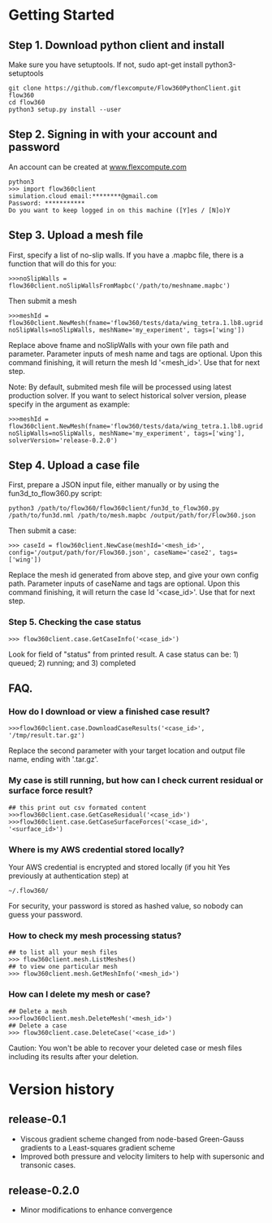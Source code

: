 # Getting Started

## Step 1. Download python client and install
Make sure you have setuptools. If not, sudo apt-get install python3-setuptools
```
git clone https://github.com/flexcompute/Flow360PythonClient.git flow360
cd flow360
python3 setup.py install --user
```

## Step 2. Signing in with your account and password
An account can be created at www.flexcompute.com
```
python3
>>> import flow360client
simulation.cloud email:********@gmail.com
Password: ***********
Do you want to keep logged in on this machine ([Y]es / [N]o)Y
```

## Step 3. Upload a mesh file
First, specify a list of no-slip walls. If you have a .mapbc file, there is a function that will do this for you:
```
>>>noSlipWalls = flow360client.noSlipWallsFromMapbc('/path/to/meshname.mapbc')
```
Then submit a mesh
```
>>>meshId = flow360client.NewMesh(fname='flow360/tests/data/wing_tetra.1.lb8.ugrid', noSlipWalls=noSlipWalls, meshName='my_experiment', tags=['wing'])
```
Replace above fname and noSlipWalls with your own file path and parameter.
Parameter inputs of mesh name and tags are optional.
Upon this command finishing, it will return the mesh Id '<mesh_id>'. Use that for next step.

Note:
By default, submited mesh file will be processed using latest production solver. If you want to select historical solver version, please specify in the argument as example:
```
>>>meshId = flow360client.NewMesh(fname='flow360/tests/data/wing_tetra.1.lb8.ugrid', noSlipWalls=noSlipWalls, meshName='my_experiment', tags=['wing'], solverVersion='release-0.2.0')
```

## Step 4. Upload a case file
First, prepare a JSON input file, either manually or by using the fun3d_to_flow360.py script:
```
python3 /path/to/flow360/flow360client/fun3d_to_flow360.py /path/to/fun3d.nml /path/to/mesh.mapbc /output/path/for/Flow360.json

```
Then submit a case:
```
>>> caseId = flow360client.NewCase(meshId='<mesh_id>', config='/output/path/for/Flow360.json', caseName='case2', tags=['wing'])
```
Replace the mesh id generated from above step, and give your own config path.
Parameter inputs of caseName and tags are optional.
Upon this command finishing, it will return the case Id '<case_id>'. Use that for next step.

### Step 5. Checking the case status
```
>>> flow360client.case.GetCaseInfo('<case_id>')
```
Look for field of "status" from printed result. A case status can be: 1) queued; 2) running; and 3) completed

## FAQ.

### How do I download or view a finished case result?
```
>>>flow360client.case.DownloadCaseResults('<case_id>', '/tmp/result.tar.gz')
```
Replace the second parameter with your target location and output file name, ending with '.tar.gz'.

### My case is still running, but how can I check current residual or surface force result?
```
## this print out csv formated content
>>>flow360client.case.GetCaseResidual('<case_id>') 
>>>flow360client.case.GetCaseSurfaceForces('<case_id>', '<surface_id>')
```

### Where is my AWS credential stored locally?
Your AWS credential is encrypted and stored locally (if you hit Yes previously at authentication step) at
```
~/.flow360/
```
For security, your password is stored as hashed value, so nobody can guess your password.

### How to check my mesh processing status?
```
## to list all your mesh files
>>> flow360client.mesh.ListMeshes()
## to view one particular mesh
>>> flow360client.mesh.GetMeshInfo('<mesh_id>')
```

### How can I delete my mesh or case?
```
## Delete a mesh
>>>flow360client.mesh.DeleteMesh('<mesh_id>')
## Delete a case
>>> flow360client.case.DeleteCase('<case_id>')
```
Caution: You won't be able to recover your deleted case or mesh files including its results after your deletion.

# Version history
## release-0.1
* Viscous gradient scheme changed from node-based Green-Gauss gradients to a Least-squares gradient scheme
* Improved both pressure and velocity limiters to help with supersonic and transonic cases.

## release-0.2.0
* Minor modifications to enhance convergence

